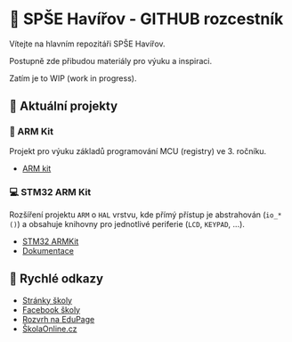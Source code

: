 # :school: SPŠE Havířov - GITHUB rozcestník

Vítejte na hlavním repozitáři SPŠE Havířov.

Postupně zde přibudou materiály pro výuku a inspiraci.

Zatím je to WIP (work in progress).

## :construction: Aktuální projekty

### :hammer: ARM Kit
Projekt pro výuku základů programování MCU (registry) ve 3. ročníku.

- [ARM kit](//github.com/spsehavirov/arm-kit)

### :computer: STM32 ARM Kit
Rozšíření projektu `ARM` o `HAL` vrstvu, kde přímý přístup je abstrahován
(`io_*()`) a obsahuje knihovny pro jednotlivé periferie (`LCD`, `KEYPAD`, ...).

- [STM32 ARMKit](//github.com/spsehavirov/stm32kit)
- [Dokumentace](//github.com/spsehavirov/stm32kit-docs)

## :link: Rychlé odkazy

- [Stránky školy](//spsehavirov.cz)
- [Facebook školy](//fb.com/SPSE.Havirov)
- [Rozvrh na EduPage](//spsehavirov.edupage.org/timetable/)
- [ŠkolaOnline.cz](//skolaonline.cz)
